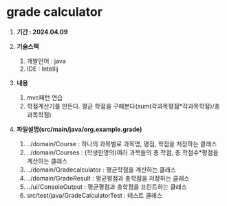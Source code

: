# grade calculator

1. **기간 : 2024.04.09** 

2. **기술스택**
    1. 개발언어 : java
    2. IDE : Intellij
 
3. **내용**
    1. mvc패턴 연습
    2. 학점계산기를 만든다. 평균 학점을 구해본다(sum(각과목평점*각과목학점)/총과목학점)

4. **파일설명(src/main/java/org.example.grade)**
    1. ../domain/Course  : 하나의 과목별로 과목명, 평점, 학점을 저장하는 클래스
    2. ../domain/Courses : (학생한명의)여러 과목들의 총 학점, 총 학점수*평점을 계산하는 클래스
    3. ../domain/Gradecalculator : 평균학점을 계산하는 클래스
    4. ../domain/GradeResult : 평균평점과 총학점을 저장하는 클래스
    5. ../ui/ConsoleOutput : 평균평점과 총학점을 프린트하는 클래스
    6. src/test/java/GradeCalculatorTest : 테스트 클래스
    
    

